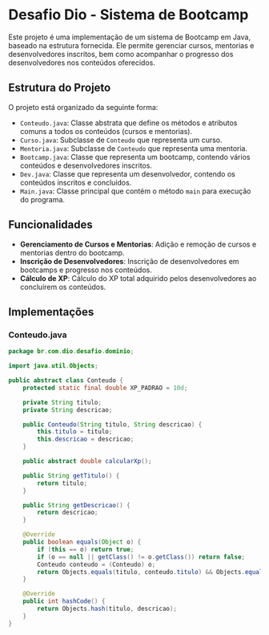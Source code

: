 # Desafio Dio - Sistema de Bootcamp

Este projeto é uma implementação de um sistema de Bootcamp em Java, baseado na estrutura fornecida. Ele permite gerenciar cursos, mentorias e desenvolvedores inscritos, bem como acompanhar o progresso dos desenvolvedores nos conteúdos oferecidos.

## Estrutura do Projeto

O projeto está organizado da seguinte forma:

- `Conteudo.java`: Classe abstrata que define os métodos e atributos comuns a todos os conteúdos (cursos e mentorias).
- `Curso.java`: Subclasse de `Conteudo` que representa um curso.
- `Mentoria.java`: Subclasse de `Conteudo` que representa uma mentoria.
- `Bootcamp.java`: Classe que representa um bootcamp, contendo vários conteúdos e desenvolvedores inscritos.
- `Dev.java`: Classe que representa um desenvolvedor, contendo os conteúdos inscritos e concluídos.
- `Main.java`: Classe principal que contém o método `main` para execução do programa.

## Funcionalidades

- **Gerenciamento de Cursos e Mentorias**: Adição e remoção de cursos e mentorias dentro do bootcamp.
- **Inscrição de Desenvolvedores**: Inscrição de desenvolvedores em bootcamps e progresso nos conteúdos.
- **Cálculo de XP**: Cálculo do XP total adquirido pelos desenvolvedores ao concluírem os conteúdos.

## Implementações

### Conteudo.java

```java
package br.com.dio.desafio.dominio;

import java.util.Objects;

public abstract class Conteudo {
    protected static final double XP_PADRAO = 10d;

    private String titulo;
    private String descricao;

    public Conteudo(String titulo, String descricao) {
        this.titulo = titulo;
        this.descricao = descricao;
    }

    public abstract double calcularXp();

    public String getTitulo() {
        return titulo;
    }

    public String getDescricao() {
        return descricao;
    }

    @Override
    public boolean equals(Object o) {
        if (this == o) return true;
        if (o == null || getClass() != o.getClass()) return false;
        Conteudo conteudo = (Conteudo) o;
        return Objects.equals(titulo, conteudo.titulo) && Objects.equals(descricao, conteudo.descricao);
    }

    @Override
    public int hashCode() {
        return Objects.hash(titulo, descricao);
    }
}
